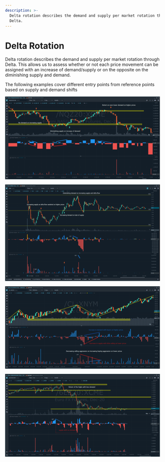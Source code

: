 ```yaml
---
description: >-
  Delta rotation describes the demand and supply per market rotation through
  Delta.
---
```


# Delta Rotation

Delta rotation describes the demand and supply per market rotation through Delta. This allows us to assess whether or not each price movement can be assigned with an increase of demand/supply or on the opposite on the diminishing supply and demand.

The following examples cover different entry points from reference points based on supply and demand shifts

![Delta Rotation usage with NQ futures](../../../../.gitbook/assets/example-1.png)

![Delta Rotation \(first histogram\) and Delta Flow \(second\) give good points on stocks market](../../../../.gitbook/assets/example-2.png)

![](../../../../.gitbook/assets/example-3.png)

![Delta Rotation shows &quot;no demand&quot; on Euro Futures](../../../../.gitbook/assets/example-4.png)

